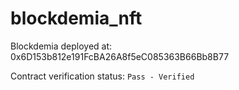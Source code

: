 # blockdemia_nft

Blockdemia deployed at: 0x6D153b812e191FcBA26A8f5eC085363B66Bb8B77

Contract verification status:  `Pass - Verified`
